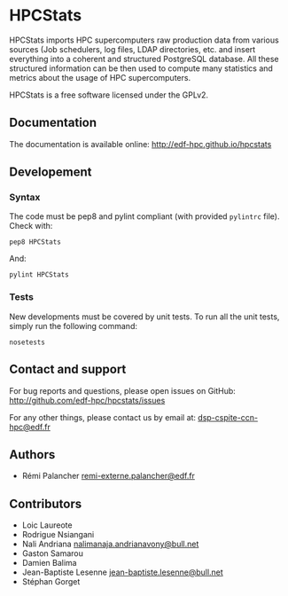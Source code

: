 HPCStats
========

HPCStats imports HPC supercomputers raw production data from various sources
(Job schedulers, log files, LDAP directories, etc. and insert everything into
a coherent and structured PostgreSQL database. All these structured
information can be then used to compute many statistics and metrics about the
usage of HPC supercomputers.

HPCStats is a free software licensed under the GPLv2.

Documentation
-------------

The documentation is available online: http://edf-hpc.github.io/hpcstats

Developement
------------

### Syntax

The code must be pep8 and pylint compliant (with provided `pylintrc` file).
Check with:

```
pep8 HPCStats
```

And:

```
pylint HPCStats
```

### Tests

New developments must be covered by unit tests. To run all the unit tests,
simply run the following command:

```
nosetests
```

Contact and support
-------------------

For bug reports and questions, please open issues on GitHub:
http://github.com/edf-hpc/hpcstats/issues

For any other things, please contact us by email at:
dsp-cspite-ccn-hpc@edf.fr

Authors
-------

* Rémi Palancher              <remi-externe.palancher@edf.fr>

Contributors
------------

* Loic Laureote
* Rodrigue Nsiangani
* Nali Andriana            <nalimanaja.andrianavony@bull.net>
* Gaston Samarou
* Damien Balima
* Jean-Baptiste Lesenne      <jean-baptiste.lesenne@bull.net>
* Stéphan Gorget
